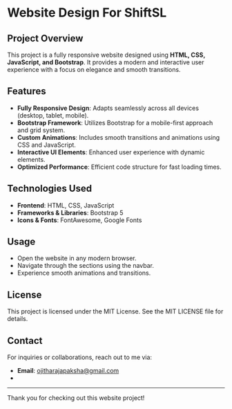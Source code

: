 # Website Design For ShiftSL

## Project Overview
This project is a fully responsive website designed using **HTML, CSS, JavaScript, and Bootstrap**. It provides a modern and interactive user experience with a focus on elegance and smooth transitions.

## Features
- **Fully Responsive Design**: Adapts seamlessly across all devices (desktop, tablet, mobile).
- **Bootstrap Framework**: Utilizes Bootstrap for a mobile-first approach and grid system.
- **Custom Animations**: Includes smooth transitions and animations using CSS and JavaScript.
- **Interactive UI Elements**: Enhanced user experience with dynamic elements.
- **Optimized Performance**: Efficient code structure for fast loading times.

## Technologies Used
- **Frontend**: HTML, CSS, JavaScript
- **Frameworks & Libraries**: Bootstrap 5
- **Icons & Fonts**: FontAwesome, Google Fonts

## Usage
- Open the website in any modern browser.
- Navigate through the sections using the navbar.
- Experience smooth animations and transitions.

## License
This project is licensed under the MIT License. See the MIT LICENSE file for details.

## Contact
For inquiries or collaborations, reach out to me via:
- **Email**: ojitharajapaksha@gmail.com
- 
---
Thank you for checking out this website project!

